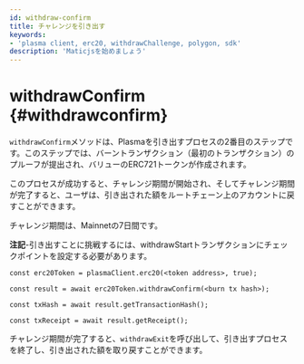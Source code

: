 ```yaml
---
id: withdraw-confirm
title: チャレンジを引き出す
keywords:
- 'plasma client, erc20, withdrawChallenge, polygon, sdk'
description: 'Maticjsを始めましょう'
---
```


# withdrawConfirm {#withdrawconfirm}

`withdrawConfirm`メソッドは、Plasmaを引き出すプロセスの2番目のステップです。このステップでは、バーントランザクション（最初のトランザクション）のプルーフが提出され、バリューのERC721トークンが作成されます。

このプロセスが成功すると、チャレンジ期間が開始され、そしてチャレンジ期間が完了すると、ユーザは、引き出された額をルートチェーン上のアカウントに戻すことができます。

チャレンジ期間は、Mainnetの7日間です。

**注記**-引き出すことに挑戦するには、withdrawStartトランザクションにチェックポイントを設定する必要があります。

```
const erc20Token = plasmaClient.erc20(<token address>, true);

const result = await erc20Token.withdrawConfirm(<burn tx hash>);

const txHash = await result.getTransactionHash();

const txReceipt = await result.getReceipt();

```

チャレンジ期間が完了すると、`withdrawExit`を呼び出して、引き出すプロセスを終了し、引き出された額を取り戻すことができます。
